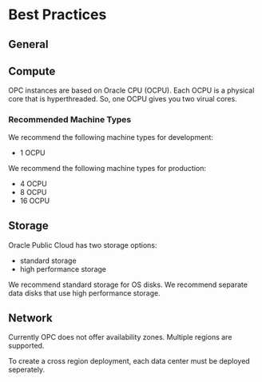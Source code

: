 # Best Practices

## General

## Compute

OPC instances are based on Oracle CPU (OCPU).  Each OCPU is a physical core that is hyperthreaded.  So, one OCPU gives you two virual cores.

### Recommended Machine Types

We recommend the following machine types for development:
* 1 OCPU

We recommend the following machine types for production:
* 4 OCPU
* 8 OCPU
* 16 OCPU

## Storage

Oracle Public Cloud has two storage options:
* standard storage
* high performance storage

We recommend standard storage for OS disks.  We recommend separate data disks that use high performance storage.

## Network

Currently OPC does not offer availability zones.  Multiple regions are supported.

To create a cross region deployment, each data center must be deployed seperately.

